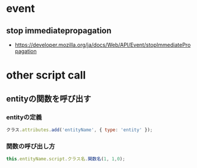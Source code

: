 # event

## stop immediatepropagation
- https://developer.mozilla.org/ja/docs/Web/API/Event/stopImmediatePropagation

# other script call
## entityの関数を呼び出す

### entityの定義

```js
クラス.attributes.add('entityName', { type: 'entity' });
```

### 関数の呼び出し方

```js
this.entityName.script.クラス名.関数名(1, 1,0);
```

